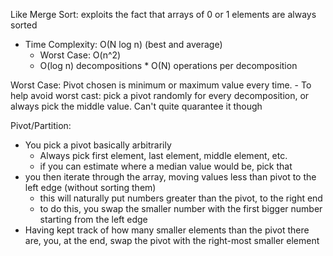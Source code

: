 Like Merge Sort: exploits the fact that arrays of 0 or 1 elements are always sorted

- Time Complexity: O(N log n) (best and average)
  - Worst Case: O(n^2)
  - O(log n) decompositions \* O(N) operations per decomposition

Worst Case: Pivot chosen is minimum or maximum value every time. - To help avoid worst cast: pick a pivot randomly for every decomposition, or always pick the middle value. Can't quite quarantee it though

Pivot/Partition:

- You pick a pivot basically arbitrarily
  - Always pick first element, last element, middle element, etc.
  - if you can estimate where a median value would be, pick that
- you then iterate through the array, moving values less than pivot to the left edge (without sorting them)
  - this will naturally put numbers greater than the pivot, to the right end
  - to do this, you swap the smaller number with the first bigger number starting from the left edge
- Having kept track of how many smaller elements than the pivot there are, you, at the end, swap the pivot with the right-most smaller element
